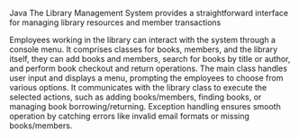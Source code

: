 Java
The Library Management System provides a straightforward interface for managing library resources and member transactions

Employees working in the library can interact with the system through a console menu. It comprises classes for books, members, and the library itself, they can add books and members, search for books by title or author, and perform book checkout and return operations. The main class handles user input and displays a menu, prompting the employees to choose from various options. It communicates with the library class to execute the selected actions, such as adding books/members, finding books, or managing book borrowing/returning. Exception handling ensures smooth operation by catching errors like invalid email formats or missing books/members.
